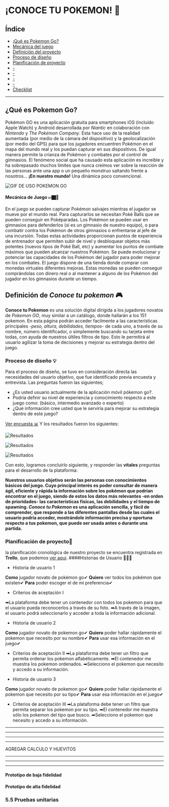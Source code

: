 # **¡CONOCE TU POKEMON! 👾**

## **Índice**

* [¡Qué es Pokemon Go?](#preámbulo)
* [Mecánica del juego](#resumen-del-proyecto)
* [Definición del proyecto](#consideraciones-generales)
* [Proceso de diseño](#objetivos-de-aprendizaje)
* [Planificación de proyecto](#parte-obligatoria)
* [-](#parte-opcional-hacker-edition)
* [-](#consideraciones-técnicas)
* [-](#primeros-pasos)
* [-](#contenido-de-referencia)
* [Checklist](#checklist)

***

## **¿Qué es Pokemon Go?**

Pokémon GO es una aplicación gratuita para smartphones iOS (incluído Apple Watch) y Android desarrollada por *Niantic* en colaboración con *Nintendo* y *The Pokémon Company*. Esta hace uso de la realidad aumentada (por medio de la cámara del dispositivo) y la geolocalización (por medio del GPS) para que los jugadores encuentren Pokémon en el mapa del mundo real y los puedan capturar en sus dispositivos. De igual manera permite la crianza de Pokémon y combates por el control de gimnasios. El fenómeno social que ha causado esta aplicación es increíble y ha sobrepasado muchos límites que nunca creímos ver sobre la reacción de las personas ante una app o un pequeño monstruo saltando frente a nosotros… **¡En nuestro mundo!** Una dinámica poco convencional.

![GIF DE USO POKEMON GO](https://media.giphy.com/media/iNZMFznWPRiKc/giphy.gif)

#### **Mecánica de Juego 👉🏿📱**

En el juego se pueden capturar Pokémon salvajes mientras el jugador se mueve por el mundo real. Para capturarlos se necesitan Poké Balls que se pueden conseguir en Poképaradas. Los Pokémon se pueden usar en gimnasios para defenderlos (si es un gimnasio de nuestro equipo), o para combatir contra los Pokémon de otros gimnasios o enfrentarse al jefe de una incursión. Todas estas actividades proporcionan puntos de experiencia de entrenador que permiten subir de nivel y desbloquear objetos más potentes (nuevos tipos de Poké Ball, etc) y aumentar los puntos de combate máximos que pueden alcanzar nuestros Pokémon. Se puede evolucionar y potenciar las capacidades de los Pokémon del jugador para poder mejorar en los combates. El juego dispone de una tienda donde comprar con monedas virtuales diferentes mejoras. Estas monedas se pueden conseguir comprándolas con dinero real o al mantener a alguno de los Pokémon del jugador en los gimnasios durante un tiempo.


## **Definición de *Conoce tu pokemon* 🎮**
**Conoce tu Pokemon** es una solución digital dirigida a los jugadores novatos de *Pokemon GO*, muy similar a un catálogo, donde hallarán a los 151 pokemon. En esta página podrán acceder facilmente a las características principales *-peso, altura, debilidades, tiempos-* de cada uno, a través de su nombre, número identificador, o simplemente buscando su tarjeta entre todas, con ayuda de nuestros últiles filtros de tipo. Esto le permitirá  al usuario agilizar la toma de decisiones y mejorar su estrategia dentro del juego.  

### **Proceso de diseño 💡**
Para el proceso de diseño, se tuvo en consideración directa las necesidades del usuario objetivo, que fue identificado previa encuesta y entrevista. Las preguntas fueron las siguientes;
* ¿Es usted usuario actualmente de la aplicación móvil pókemon go?.
* Podría definir su nivel de experiencia y conocimiento respecto a este juego como: (básico, intermedio avanzado o experto)
* ¿Qué información cree usted que le serviría para mejorar su estrategia dentro de este juego?

[Ver encuesta 📊](https://docs.google.com/forms/d/e/1FAIpQLSfrfAju7lY7yyWafQmdtuOol5PEt3oRUHefXkrTeUJ4jiYVxQ/viewform)
Y los resultados fueron los siguientes:

![Resultados](https://i.ibb.co/2jSqc17/encuestasresultados1.png)

![Resultados](https://i.ibb.co/wpNv4D5/encuestasresultados2.png)

![Resultados](https://i.ibb.co/pnGyrVd/encuestasresultados3.png")

Con esto, logramos concluirlo siguiente, y responder las **vitales** preguntas para el desarrollo de la plataforma:

**Nuestros usuarios objetivo serán las personas con conocimientos básicos del juego. Cuyo principal interés es poder consultar de manera ágil, eficiente  y rápida la información sobre los pokémon que podrían encontrar en el juego, siendo de estos los datos más relevantes -en orden de prioridades- las características físicas, las debilidades y el tiempo de spawning. *Conoce tu Pokemon* es una aplicación sencilla, y fácil de comprender, que responde a las diferentes pantallas desde las cuales el usuario podría acceder, mostrándole información precisa y oportuna respecto a tus pokemon, que puede ser usada antes o durante una partida.**

### **Planificación de proyecto📌**
la planificación cronológica de nuestro proyecto se encuentra registrada en **Trello**, que podemos [ver aquí](https://trello.com/b/k4vnWwLU/datalover). 
####Historias de Usuario 👨🏻‍💻
* Historia de usuario 1

**Como** jugador novato de pokémon go✔
**Quiero** ver todos los pokémon que existen✔
**Para** poder escoger el de mi preferencia✔

* Criterios de aceptación I

➡La plataforma debe tener un contenedor con todos los pokemon para que el usuario pueda reconocerlos a través de su foto.
➡A través de la imagen, el usuario podrá seleccionarlo y acceder a toda la información adicional.

* Historia de usuario 2

**Como** jugador novato de pokemon go✔
**Quiero** poder hallar rápidamente el pokemon que necesito por su nombre✔
**Para** usar esa información en el juego✔

* Criterios de aceptación II
➡La plataforma debe tener un filtro que permita ordenar los pokemon alfabéticamente.
➡El contenedor me muestra los pokemon ordenados.
➡Selecciono el pokemon que necesito y accedo a su información.


* Historia de usuario 3

**Como** jugador novato de pokemon go✔
**Quiero** poder hallar rápidamente el pokemon que necesito por su tipo✔
**Para** usar esa información en el juego✔

* Criterios de aceptación III
➡La plataforma debe tener un filtro que permita separar los pokemon por su tipo.
➡El contenedor me muestra sólo los pokemon del tipo que busco.
➡Selecciono el pokemon que necesito y accedo a su información.
______________
_______________
______________
______________

AGREGAR CALCULO Y HUEVITOS
____________
________
____________

#### Prototipo de baja fidelidad

#### Prototipo de alta fidelidad

### **5.5 Pruebas unitarias**

